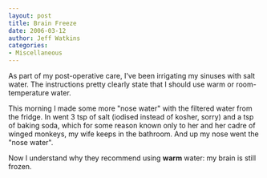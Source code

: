 ```yaml
---
layout: post
title: Brain Freeze
date: 2006-03-12
author: Jeff Watkins
categories:
- Miscellaneous
---
```


As part of my post-operative care, I've been irrigating my sinuses with salt water. The instructions pretty clearly state that I should use warm or room-temperature water.

This morning I made some more "nose water" with the filtered water from the fridge. In went 3 tsp of salt (iodised instead of kosher, sorry) and a tsp of baking soda, which for some reason known only to her and her cadre of winged monkeys, my wife keeps in the bathroom. And up my nose went the "nose water".

Now I understand why they recommend using **warm** water: my brain is still frozen.
